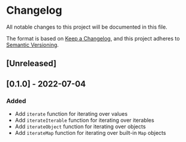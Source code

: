 # Changelog

All notable changes to this project will be documented in this file.

The format is based on [Keep a Changelog](https://keepachangelog.com/en/1.0.0/),
and this project adheres to [Semantic Versioning](https://semver.org/spec/v2.0.0.html).

## [Unreleased]

## [0.1.0] - 2022-07-04
### Added

- Add `iterate` function for iterating over values
- Add `iterateIterable` function for iterating over iterables
- Add `iterateObject` function for iterating over objects
- Add `iterateMap` function for iterating over built-in `Map` objects
 
